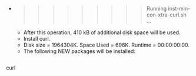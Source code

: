 * >>>>>>>>> Running inst-min-con-xtra-curl.sh ...
  * After this operation, 410 kB of additional disk space will be used.
  * Install curl.
  * Disk size = 1964304K. Space Used = 696K. Runtime = 00:00:00:00.
  * The following NEW packages will be installed:
  ```bash
curl
  ```
